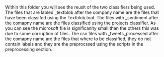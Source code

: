 Within this folder you will see the reuslt of the two classifiers being used. The files that
are labled _textblob after the company name are the files that have been classifed using the
Textblob tool. The files with _sentiment after the comapny name are the files classified using
the projects classifier. As you can see the microsoft file is significanlty small than the others
this was due to some corruption of files. The csv files with _tweets_processed after the comapny name are the files
that where to be classified, they do not contain labels and they are the preprocssed using the scripts in the
preprocessing section.
